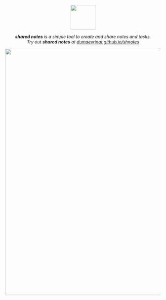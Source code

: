 <div align="center">
<a href="//dumaevrinat.github.io/shnotes">
  <img src="https://user-images.githubusercontent.com/44341469/98824982-0464f280-2445-11eb-9b22-1ae196331b4c.png" height="80" />
</a>

***shared notes** is a simple tool to create and share notes and tasks.*
<br>
*Try out **shared notes** at <a href="https://dumaevrinat.github.io/shnotes"> dumaevrinat.github.io/shnotes </a>*

<p align="center">
    <a href="//dumaevrinat.github.io/shnotes">
      <img src="https://user-images.githubusercontent.com/44341469/98824984-0464f280-2445-11eb-97a9-9f6acbc719ff.png" width="800" />
    </a>
</p>

</div>